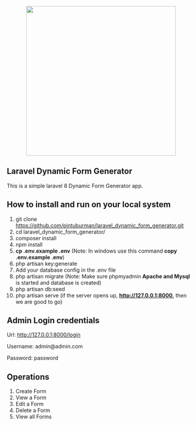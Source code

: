 <p align="center"><a href="https://laravel.com" target="_blank"><img src="https://raw.githubusercontent.com/laravel/art/master/logo-lockup/5%20SVG/2%20CMYK/1%20Full%20Color/laravel-logolockup-cmyk-red.svg" width="400"></a></p>

## Laravel Dynamic Form Generator
This is a simple laravel 8 Dynamic Form Generator app.

## How to install and run on your local system
1. git clone https://github.com/pintuburman/laravel_dynamic_form_generator.git
2. cd laravel_dynamic_form_generator/
3. composer install
4. npm install
5. **cp .env.example .env** (Note: In windows use this command **copy .env.example .env**)
6. php artisan key:generate
7. Add your database config in the .env file
8. php artisan migrate (Note: Make sure phpmyadmin **Apache and Mysql** is started and database is created)
9. php artisan db:seed
10. php artisan serve (if the server opens up, **http://127.0.0.1:8000,**  then we are good to go)

## Admin Login credentials
Url: http://127.0.0.1:8000/login

<p>Username: admin@admin.com<p>
<p>Password: password</p>

## Operations
1. Create Form
2. View a Form
3. Edit a Form
4. Delete a Form
5. View all Forms
